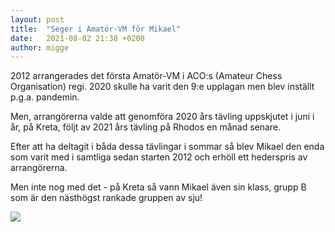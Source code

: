 ```yaml
---
layout: post
title:  "Seger i Amatör-VM för Mikael"
date:   2021-08-02 21:38 +0200
author: migge
---
```


2012 arrangerades det första Amatör-VM i ACO:s (Amateur Chess
Organisation) regi. 2020 skulle ha varit den 9:e upplagan men blev
inställt p.g.a. pandemin.

Men, arrangörerna valde att genomföra 2020 års tävling uppskjutet i juni
i år, på Kreta, följt av 2021 års tävling på Rhodos en månad senare.

Efter att ha deltagit i båda dessa tävlingar i sommar så blev Mikael den
enda som varit med i samtliga sedan starten 2012 och erhöll ett
hederspris av arrangörerna.

Men inte nog med det - på Kreta så vann Mikael även sin klass, grupp B
som är den nästhögst rankade gruppen av sju!

![]({{site.baseurl}}/assets/images/2021-06-mikael-kreta.jpg)

